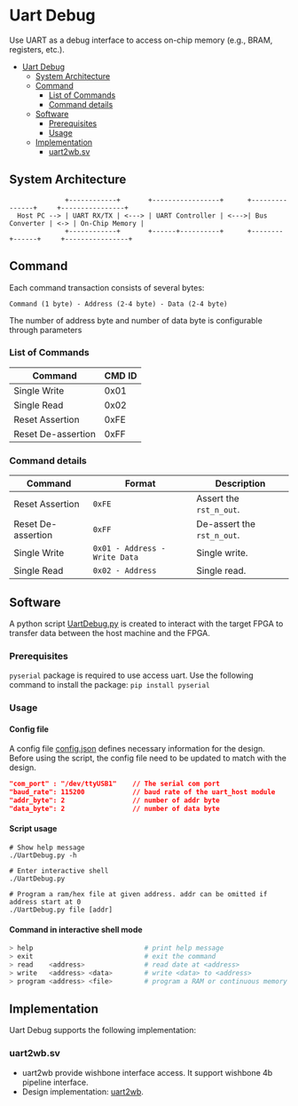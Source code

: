 # Uart Debug

Use UART as a debug interface to access on-chip memory (e.g., BRAM, registers, etc.).

- [Uart Debug](#uart-debug)
  - [System Architecture](#system-architecture)
  - [Command](#command)
    - [List of Commands](#list-of-commands)
    - [Command details](#command-details)
  - [Software](#software)
    - [Prerequisites](#prerequisites)
    - [Usage](#usage)
  - [Implementation](#implementation)
    - [uart2wb.sv](#uart2wbsv)


## System Architecture

```
              +------------+       +-----------------+      +---------------+     +----------------+
  Host PC --> | UART RX/TX | <---> | UART Controller | <--->| Bus Converter | <-> | On-Chip Memory |
              +------------+       +------+----------+      +--------+------+     +----------------+
```

## Command

Each command transaction consists of several bytes:

```
Command (1 byte) - Address (2-4 byte) - Data (2-4 byte)
```

The number of address byte and number of data byte is configurable through parameters

### List of Commands

| Command            | CMD ID |
| ------------------ | ------ |
| Single Write       | 0x01   |
| Single Read        | 0x02   |
| Reset Assertion    | 0xFE   |
| Reset De-assertion | 0xFF   |

### Command details

| Command            | Format                        | Description                |
| ------------------ | ----------------------------- | -------------------------- |
| Reset Assertion    | `0xFE`                        | Assert the `rst_n_out`.    |
| Reset De-assertion | `0xFF`                        | De-assert the `rst_n_out`. |
| Single Write       | `0x01 - Address - Write Data` | Single write.              |
| Single Read        | `0x02 - Address`              | Single read.               |

## Software

A python script [UartDebug.py](../tools/UartDebug/UartDebug.py) is created to interact with the target FPGA to transfer data between the host machine and the FPGA.

### Prerequisites

`pyserial` package is required to use access uart. Use the following command to install the package: ```pip install pyserial```

### Usage

#### Config file

A config file [config.json](../tools/UartDebug/config.json) defines necessary information for the design.
Before using the script, the config file need to be updated to match with the design.

```json
"com_port" : "/dev/ttyUSB1"    // The serial com port
"baud_rate": 115200            // baud rate of the uart_host module
"addr_byte": 2                 // number of addr byte
"data_byte": 2                 // number of data byte
```

#### Script usage

```shell
# Show help message
./UartDebug.py -h

# Enter interactive shell
./UartDebug.py

# Program a ram/hex file at given address. addr can be omitted if address start at 0
./UartDebug.py file [addr]
```

#### Command in interactive shell mode

```bash
> help                            # print help message
> exit                            # exit the command
> read    <address>               # read date at <address>
> write   <address> <data>        # write <data> to <address>
> program <address> <file>        # program a RAM or continuous memory space starting at <address> using content in the <file>.
```

## Implementation

Uart Debug supports the following implementation:

### uart2wb.sv

- uart2wb provide wishbone interface access. It support wishbone 4b pipeline interface.
- Design implementation: [uart2wb](uart2wb.md).
